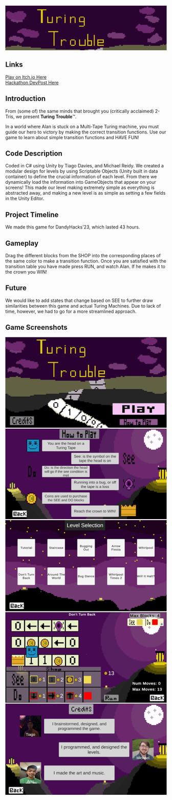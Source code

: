 ![](Assets/Sprites/BannerTM.png)

## Links
[Play on Itch.io Here](https://tdavies.itch.io/turing-trouble) <br>
[Hackathon DevPost Here](https://devpost.com/software/turing-trouble)

## Introduction
From (some of) the same minds that brought you (critically acclaimed) 2-Tris, we present **Turing Trouble**™. <br>

In a world where Alan is stuck on a Multi-Tape Turing machine, you must guide our hero to victory by making the correct transition functions. Use our game to learn about simple transition functions and HAVE FUN!

## Code Description
Coded in C# using Unity by Tiago Davies, and Michael Reidy. We created a modular design for levels by using Scriptable Objects (Unity built in data container) to define the crucial information of each level. From there we dynamically load the information into GameObjects that appear on your screens! This made our level making extremely simple as everything is abstracted away, and making a new level is as simple as setting a few fields in the Unity Editor.

## Project Timeline
We made this game for DandyHacks'23, which lasted 43 hours.

## Gameplay
Drag the different blocks from the SHOP into the corresponding places of the same color to make a transition function. Once you are satisfied with the transition table you have made press RUN, and watch Alan. If he makes it to the crown you WIN!

## Future
We would like to add states that change based on SEE to further draw similarities between this game and actual Turing Machines. Due to lack of time, however, we had to go for a more streamlined approach.

## Game Screenshots
![](Assets/Sprites/Main.png)
![](Assets/Sprites/HowTo.png)
![](Assets/Sprites/Levels.png)
![](Assets/Sprites/Level.png)
![](Assets/Sprites/CreditsEnd.png)






